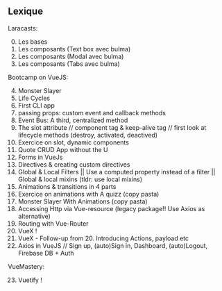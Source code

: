 ## Lexique

Laracasts:

0.  Les bases
1.  Les composants (Text box avec bulma)
2.  Les composants (Modal avec bulma)
3.  Les composants (Tabs avec bulma)

Bootcamp on VueJS:

4.  Monster Slayer
5.  Life Cycles
6.  First CLI app
7.  passing props: custom event and callback methods
8.  Event Bus: A third, centralized method
9.  The slot attribute // component tag & keep-alive tag // first look at lifecycle methods (destroy, activated, deactived)
10. Exercice on slot, dynamic components
11. Quote CRUD App without the U
12. Forms in VueJs
13. Directives & creating custom directives
14. Global & Local Filters || Use a computed property instead of a filter || Global & local mixins (tldr: use local mixins)
15. Animations & transitions in 4 parts
16. Exercice on animations with A quizz (copy pasta)
17. Monster Slayer With Animations (copy pasta)
18. Accessing Http via Vue-resource (legacy package!! Use Axios as alternative)
19. Routing with Vue-Router
20. VueX !
21. VueX - Follow-up from 20. Introducing Actions, payload etc
22. Axios in VueJS  // Sign up, (auto)Sign in, Dashboard, (auto)Logout, Firebase DB + Auth

VueMastery:

23. Vuetify !